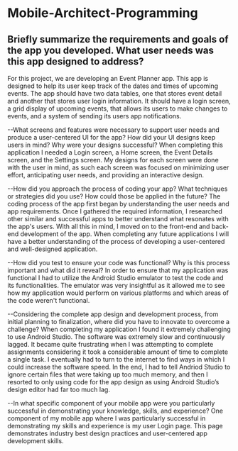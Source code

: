 # Mobile-Architect-Programming

## Briefly summarize the requirements and goals of the app you developed. What user needs was this app designed to address?
For this project, we are developing an Event Planner app. This app is designed to help its user keep track of the dates and times of upcoming events. The app should have two data tables, one that stores event detail and another that stores user login information. It should have a login screen, a grid display of upcoming events, that allows its users to make changes to events, and a system of sending its users app notifications. 

--What screens and features were necessary to support user needs and produce a user-centered UI for the app? How did your UI designs keep users in mind? Why were your designs successful?
When completing this application I needed a Login screen, a Home screen, the Event Details screen, and the Settings screen. My designs for each screen were done with the user in mind, as such each screen was focused on minimizing user effort, anticipating user needs, and providing an interactive design.

--How did you approach the process of coding your app? What techniques or strategies did you use? How could those be applied in the future?
The coding process of the app first began by understanding the user needs and app requirements. Once I gathered the required information, I researched other similar and successful apps to better understand what resonates with the app's users. With all this in mind, I moved on to the front-end and back-end development of the app. When completing any future applications I will have a better understanding of the process of developing a user-centered and well-designed application.

--How did you test to ensure your code was functional? Why is this process important and what did it reveal?
In order to ensure that my application was functional I had to utilize the Android Studio emulator to test the code and its functionalities. The emulator was very insightful as it allowed me to see how my application would perform on various platforms and which areas of the code weren't functional.

--Considering the complete app design and development process, from initial planning to finalization, where did you have to innovate to overcome a challenge?
When completing my application I found it extremely challenging to use Android Studio. The software was extremely slow and continuously lagged. It became quite frustrating when I was attempting to complete assignments considering it took a considerable amount of time to complete a single task. I eventually had to turn to the internet to find ways in which I could increase the software speed. In the end, I had to tell Andriod Studio to ignore certain files that were taking up too much memory, and then I resorted to only using code for the app design as using Android Studio’s design editor had far too much lag.

--In what specific component of your mobile app were you particularly successful in demonstrating your knowledge, skills, and experience?
One component of my mobile app where I was particularly successful in demonstrating my skills and experience is my user Login page. This page demonstrates industry best design practices and user-centered app development skills.
